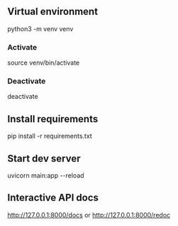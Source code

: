 ## Virtual environment
python3 -m venv venv

### Activate
source venv/bin/activate

### Deactivate
deactivate

## Install requirements
pip install -r requirements.txt

## Start dev server
uvicorn main:app --reload

## Interactive API docs
http://127.0.0.1:8000/docs
or
http://127.0.0.1:8000/redoc